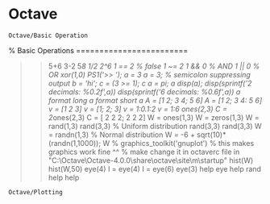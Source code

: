 # Octave

    
    Octave/Basic Operation
    
% Basic Operations ========================

>> 5+6
>> 3-2
>> 5*8
>> 1/2
>> 2^6
>> 1 == 2   % false
>> 1 ~= 2
>> 1 && 0   % AND
>> 1 || 0   % OR
>> xor(1,0)
>> PS1('>> ');
>> a = 3
>> a = 3;   % semicolon suppressing output
>> b = 'hi';
>> c = (3 >= 1);
>> c
>> a = pi;
>> a
>> disp(a);
>> disp(sprintf('2 decimals: %0.2f',a))
>> disp(sprintf('6 decimals: %0.6f',a))
>> a 
>> format long
>> a
>> format short
>> a
>> A = [1 2; 3 4; 5 6]
>> A = [1 2;
> 3 4:
> 5 6]
>> v = [1 2 3]
>> v = [1; 2; 3]
>> v = 1:0.1:2 
>> v = 1:6
>> ones(2,3)
>> C = 2*ones(2,3)
>> C = [ 2 2 2; 2 2 2]
>> W = ones(1,3)
>> W = zeros(1,3)
>> W = rand(1,3)
>> rand(3,3) 	% Uniform distribution
>> rand(3,3)
>> rand(3,3)
>> W = randn(1,3)   % Normal distribution
>> W = -6 + sqrt(10)*(randn(1,1000));
>> W 
>> %
>> graphics_toolkit('gnuplot')   % this makes graphics work fine ^^
>> % make change it in octaverc file in "C:\Octave\Octave-4.0.0\share\octave\site\m\startup"
>> hist(W)
>> hist(W,50)
>> eye(4)
>> I = eye(4)
>> I = eye(6)
>> eye(3)
>> help eye
>> help rand
>> help help



    Octave/Plotting
    
